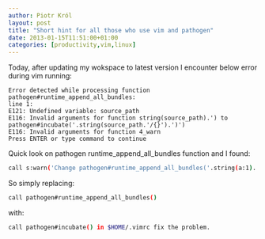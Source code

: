 ```yaml
---
author: Piotr Król
layout: post
title: "Short hint for all those who use vim and pathogen"
date: 2013-01-15T11:51:00+01:00
categories: [productivity,vim,linux]
---
```


Today, after updating my wokspace to latest version I encounter below error during vim running:
```
Error detected while processing function pathogen#runtime_append_all_bundles:
line 1:
E121: Undefined variable: source_path
E116: Invalid arguments for function string(source_path).') to pathogen#incubate('.string(source_path.'/{}').')') 
E116: Invalid arguments for function 4_warn
Press ENTER or type command to continue
```
Quick look on pathogen runtime_append_all_bundles function and I found:
```bash
call s:warn('Change pathogen#runtime_append_all_bundles('.string(a:1).') to pathogen#incubate('.string(a:1.'/{}').')')
```
So simply replacing:
```bash
call pathogen#runtime_append_all_bundles()
```
with:
```bash
call pathogen#incubate() in $HOME/.vimrc fix the problem.
```
